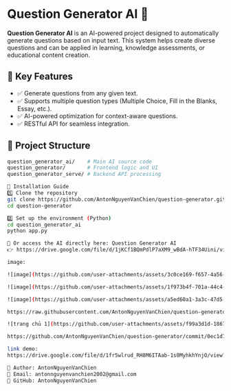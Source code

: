 # Question Generator AI 🚀

**Question Generator AI** is an AI-powered project designed to automatically generate questions based on input text. This system helps create diverse questions and can be applied in learning, knowledge assessments, or educational content creation.

## 🌟 Key Features
- ✅ Generate questions from any given text.
- ✅ Supports multiple question types (Multiple Choice, Fill in the Blanks, Essay, etc.).
- ✅ AI-powered optimization for context-aware questions.
- ✅ RESTful API for seamless integration.

## 📂 Project Structure
```bash
question_generator_ai/    # Main AI source code
question_generator/       # Frontend logic and UI
question_generator_serve/ # Backend API processing

🚀 Installation Guide
1️⃣ Clone the repository
git clone https://github.com/AntonNguyenVanChien/question-generator.git
cd question-generator

2️⃣ Set up the environment (Python)
cd question_generator_ai
python app.py

🔗 Or access the AI directly here: Question Generator AI 
👉 https://drive.google.com/file/d/1jKCf1BQmPdlP7aXM9_wBdA-hTF34Uini/view?usp=drive_link 👈

image:

![image](https://github.com/user-attachments/assets/3c0ce169-f657-4a56-8419-6ef75f0483d2)

![image](https://github.com/user-attachments/assets/1f973b4f-701a-44c4-a6e8-f1627f700414)

![image](https://github.com/user-attachments/assets/a5ed60a1-3a3c-47d5-8e9b-fe37181cd81f)

https://raw.githubusercontent.com/AntonNguyenVanChien/question-generator/master/image/003.png

![trang chủ 1](https://github.com/user-attachments/assets/f99a3d1d-1867-43c7-9e46-c0b3c237bbb2)

https://github.com/AntonNguyenVanChien/question-generator/commit/0ec1d7ac139fe68ea51717e442ea7c862ff77b2f#diff-369b05bc3359af994eb52a2fbbfdd9f985d5d734b7dc65cdff62085e824b6d49

link demo:
https://drive.google.com/file/d/1fr5wlrud_RH8M6ITAab-1s0MyhkhYnjO/view?usp=sharing

📌 Author: AntonNguyenVanChien
📧 Email: antonnguyenvanchien2002@gmail.com
🔗 GitHub: AntonNguyenVanChien


